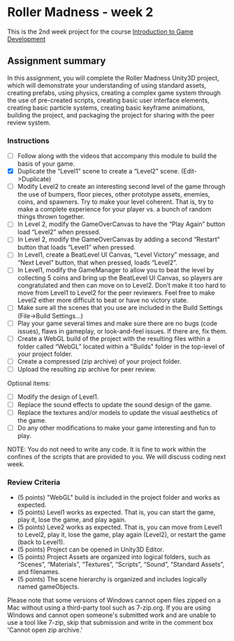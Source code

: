 # Roller Madness - week 2

This is the 2nd week project for the course [Introduction to Game Development](https://www.coursera.org/learn/game-development/)


## Assignment summary

In this assignment, you will complete the Roller Madness Unity3D project, which will demonstrate your understanding of using standard assets, creating prefabs, using physics, creating a complex game system through the use of pre-created scripts, creating basic user interface elements, creating basic particle systems, creating basic keyframe animations, building the project, and packaging the project for sharing with the peer review system.

### Instructions

- [ ] Follow along with the videos that accompany this module to build the basis of your game.
- [x] Duplicate the “Level1” scene to create a “Level2” scene. (Edit->Duplicate)
- [ ] Modify Level2 to create an interesting second level of the game through the use of bumpers, floor pieces, other prototype assets, enemies, coins, and spawners. Try to make your level coherent. That is, try to make a complete experience for your player vs. a bunch of random things thrown together.
- [ ] In Level 2, modify the GameOverCanvas to have the “Play Again” button load “Level2” when pressed.
- [ ] In Level 2, modify the GameOverCanvas by adding a second “Restart” button that loads “Level1” when pressed.
- [ ] In Level1, create a BeatLevel UI Canvas, “Level Victory” message, and “Next Level” button, that when pressed, loads “Level2”.
- [ ] In Level1, modify the GameManager to allow you to beat the level by collecting 5 coins and bring up the BeatLevel UI Canvas, so players are congratulated and then can move on to Level2. Don’t make it too hard to move from Level1 to Level2 for the peer reviewers. Feel free to make Level2 either more difficult to beat or have no victory state.
- [ ] Make sure all the scenes that you use are included in the Build Settings (File->Build Settings...)
- [ ] Play your game several times and make sure there are no bugs (code issues), flaws in gameplay, or look-and-feel issues. If there are, fix them.
- [ ] Create a WebGL build of the project with the resulting files within a folder called “WebGL” located within a "Builds" folder in the top-level of your project folder.
- [ ] Create a compressed (zip archive) of your project folder.
- [ ] Upload the resulting zip archive for peer review.

Optional items:

- [ ] Modify the design of Level1.
- [ ] Replace the sound effects to update the sound design of the game.
- [ ] Replace the textures and/or models to update the visual aesthetics of the game.
- [ ] Do any other modifications to make your game interesting and fun to play.

NOTE: You do not need to write any code. It is fine to work within the confines of the scripts that are provided to you. We will discuss coding next week.

### Review Criteria

- (5 points) "WebGL" build is included in the project folder and works as expected.
- (5 points) Level1 works as expected. That is, you can start the game, play it, lose the game, and play again.
- (5 points) Leve2 works as expected. That is, you can move from Level1 to Level2, play it, lose the game, play again (Level2), or restart the game (back to Level1).
- (5 points) Project can be opened in Unity3D Editor.
- (5 points) Project Assets are organized into logical folders, such as “Scenes”, “Materials”, “Textures”, “Scripts”, “Sound”, “Standard Assets”, and filenames.
- (5 points) The scene hierarchy is organized and includes logically named gameObjects.

Please note that some versions of Windows cannot open files zipped on a Mac without using a third-party tool such as 7-zip.org. If you are using Windows and cannot open someone's submitted work and are unable to use a tool like 7-zip, skip that submission and write in the comment box 'Cannot open zip archive.'
